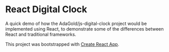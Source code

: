 # React Digital Clock

A quick demo of how the AdaGold/js-digital-clock project would be implemented
using React, to demonstrate some of the differences between React and
traditional frameworks.

This project was bootstrapped with [Create React App](https://github.com/facebookincubator/create-react-app).
